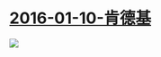 # [2016-01-10-肯德基](http://www.bilibili.com/html/activity-kfc.html)
![](https://bilicover2016.github.io/Android/2016-01-10-肯德基.png)
